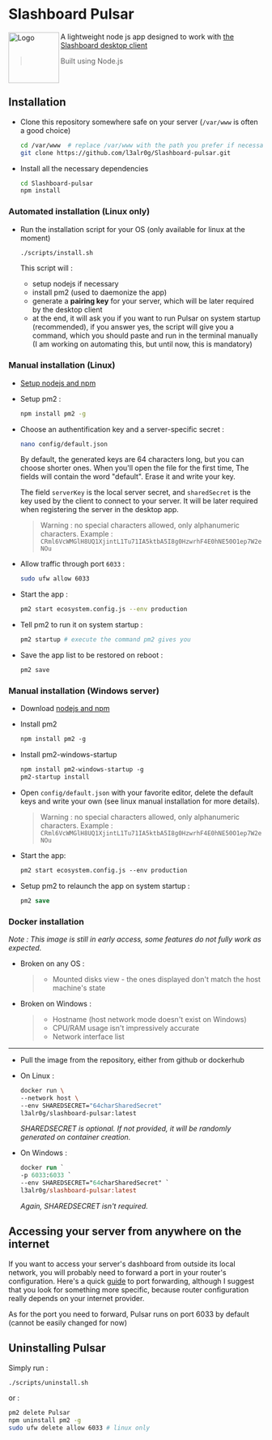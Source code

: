 # Slashboard Pulsar
<img src="https://raw.githubusercontent.com/l3alr0g/Slashboard-pulsar/main/assets/icon.png" alt="Logo" width="100" align="left" />

A lightweight node js app designed to work with [the Slashboard desktop client](https://github.com/l3alr0g/Slashboard-desktop)

> Built using Node.js
<br/>
 
## Installation
- Clone this repository somewhere safe on your server (`/var/www` is often a good choice)
  
  ```sh
  cd /var/www  # replace /var/www with the path you prefer if necessary
  git clone https://github.com/l3alr0g/Slashboard-pulsar.git
  ```
  
- Install all the necessary dependencies
  ```sh
  cd Slashboard-pulsar
  npm install
  ```

### Automated installation (Linux only)
- Run the installation script for your OS (only available for linux at the moment)
  
  ```sh
  ./scripts/install.sh
  ```
  This script will : 
   - setup nodejs if necessary
   - install pm2 (used to daemonize the app)
   - generate a **pairing key** for your server, which will be later required by the desktop client
   - at the end, it will ask you if you want to run Pulsar on system startup (recommended), if you answer yes, the script will give you a command, which you should paste and run in the terminal manually (I am working on automating this, but until now, this is mandatory)
   
### Manual installation (Linux)
  
  - [Setup nodejs and npm](https://nodejs.org/en/download/package-manager/)
  
  - Setup pm2 :
    ```sh
    npm install pm2 -g
    ```
  - Choose an authentification key and a server-specific secret : 
    ```sh
    nano config/default.json
    ```
    By default, the generated keys are 64 characters long, but you can choose shorter ones.
    When you'll open the file for the first time, The fields will contain the word "default". Erase it and write your key.

    The field `serverKey` is the local server secret, and `sharedSecret` is the key used by the client to connect to your server. It will be later required when registering the server in the desktop app.

    > Warning : no special characters allowed, only alphanumeric characters. Example : `CRml6VcWMGlH8UQ1XjintL1Tu71IA5ktbA5I8g0HzwrhF4E0hNE50O1ep7W2eNOu`
  
  - Allow traffic through port `6033` :
    ```sh
    sudo ufw allow 6033
    ```
  
  - Start the app :
    ```sh
    pm2 start ecosystem.config.js --env production
    ```
  
  - Tell pm2 to run it on system startup :
    ```sh
    pm2 startup # execute the command pm2 gives you
    ```

  - Save the app list to be restored on reboot :
    ```sh
    pm2 save
    ```

  
### Manual installation (Windows server)
  
  - Download [nodejs and npm](https://nodejs.org/)
  
  - Install pm2
    ```ps
    npm install pm2 -g
    ```
    
  - Install pm2-windows-startup
    ```ps
    npm install pm2-windows-startup -g
    pm2-startup install
    ```
  
  - Open `config/default.json` with your favorite editor, delete the default keys and write your own (see linux manual installation for more details).
    > Warning : no special characters allowed, only alphanumeric characters. Example : `CRml6VcWMGlH8UQ1XjintL1Tu71IA5ktbA5I8g0HzwrhF4E0hNE50O1ep7W2eNOu`

  - Start the app:
    ```ps
    pm2 start ecosystem.config.js --env production
    ```
  
  - Setup pm2 to relaunch the app on system startup :
    ```ps
    pm2 save
    ```

### Docker installation

*Note : This image is still in early access, some features do not fully work as expected.*

- Broken on any OS :
  > - Mounted disks view - the ones displayed don't match the host machine's state
- Broken on Windows :
  > - Hostname (host network mode doesn't exist on Windows)
  > - CPU/RAM usage isn't impressively accurate
  > - Network interface list
___

  - Pull the image from the repository, either from github or dockerhub
  
  - On Linux :
    ```sh
    docker run \
    --network host \ 
    --env SHAREDSECRET="64charSharedSecret"
    l3alr0g/slashboard-pulsar:latest
    ```
    *SHAREDSECRET is optional. If not provided, it will be randomly generated on container creation.*
  
  - On Windows : 
    ```ps
    docker run `
    -p 6033:6033 `
    --env SHAREDSECRET="64charSharedSecret" `
    l3alr0g/slashboard-pulsar:latest
    ```
    *Again, SHAREDSECRET isn't required.*

## Accessing your server from anywhere on the internet
 
 If you want to access your server's dashboard from outside its local network, you will probably need to forward a port in your router's configuration.
 Here's a quick [guide](https://www.noip.com/support/knowledgebase/general-port-forwarding-guide/) to port forwarding, although I suggest that you look for something more specific, because router configuration really depends on your internet provider.
 
 As for the port you need to forward, Pulsar runs on port 6033 by default (cannot be easily changed for now)
 
## Uninstalling Pulsar
  
  Simply run :
  ```sh
  ./scripts/uninstall.sh
  ```
  
  or :
  ```sh
  pm2 delete Pulsar
  npm uninstall pm2 -g
  sudo ufw delete allow 6033 # linux only
  ```
